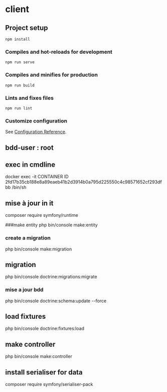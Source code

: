 # client

## Project setup
```
npm install
```

### Compiles and hot-reloads for development
```
npm run serve
```

### Compiles and minifies for production
```
npm run build
```

### Lints and fixes files
```
npm run lint
```

### Customize configuration
See [Configuration Reference](https://cli.vuejs.org/config/).
## bdd-user : root
## exec in cmdline
docker exec -it CONTAINER ID 2fd17b35cb188e8a89eaeb41b2d3914b0a795d225550c4c98571652cf293dfbb /bin/sh

## mise à jour in it
composer require symfony/runtime

###make entity
php bin/console make:entity
### create a migration
php bin/console make:migration
## migration
php bin/console doctrine:migrations:migrate

### mise a jour bdd
php bin/console doctrine:schema:update --force

## load fixtures
php bin/console doctrine:fixtures:load

## make controller
php bin/console make:controller

## install serialiser for data
composer require symfony/serialiser-pack

